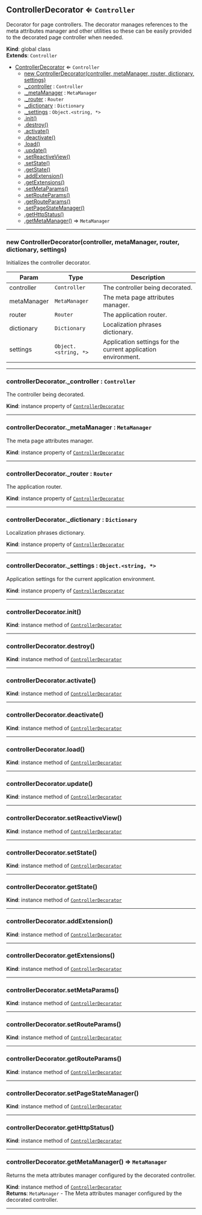 <a name="ControllerDecorator"></a>

## ControllerDecorator ⇐ <code>Controller</code>
Decorator for page controllers. The decorator manages references to the meta
attributes manager and other utilities so these can be easily provided to
the decorated page controller when needed.

**Kind**: global class  
**Extends**: <code>Controller</code>  

* [ControllerDecorator](#ControllerDecorator) ⇐ <code>Controller</code>
    * [new ControllerDecorator(controller, metaManager, router, dictionary, settings)](#new_ControllerDecorator_new)
    * [._controller](#ControllerDecorator+_controller) : <code>Controller</code>
    * [._metaManager](#ControllerDecorator+_metaManager) : <code>MetaManager</code>
    * [._router](#ControllerDecorator+_router) : <code>Router</code>
    * [._dictionary](#ControllerDecorator+_dictionary) : <code>Dictionary</code>
    * [._settings](#ControllerDecorator+_settings) : <code>Object.&lt;string, \*&gt;</code>
    * [.init()](#ControllerDecorator+init)
    * [.destroy()](#ControllerDecorator+destroy)
    * [.activate()](#ControllerDecorator+activate)
    * [.deactivate()](#ControllerDecorator+deactivate)
    * [.load()](#ControllerDecorator+load)
    * [.update()](#ControllerDecorator+update)
    * [.setReactiveView()](#ControllerDecorator+setReactiveView)
    * [.setState()](#ControllerDecorator+setState)
    * [.getState()](#ControllerDecorator+getState)
    * [.addExtension()](#ControllerDecorator+addExtension)
    * [.getExtensions()](#ControllerDecorator+getExtensions)
    * [.setMetaParams()](#ControllerDecorator+setMetaParams)
    * [.setRouteParams()](#ControllerDecorator+setRouteParams)
    * [.getRouteParams()](#ControllerDecorator+getRouteParams)
    * [.setPageStateManager()](#ControllerDecorator+setPageStateManager)
    * [.getHttpStatus()](#ControllerDecorator+getHttpStatus)
    * [.getMetaManager()](#ControllerDecorator+getMetaManager) ⇒ <code>MetaManager</code>


* * *

<a name="new_ControllerDecorator_new"></a>

### new ControllerDecorator(controller, metaManager, router, dictionary, settings)
Initializes the controller decorator.


| Param | Type | Description |
| --- | --- | --- |
| controller | <code>Controller</code> | The controller being decorated. |
| metaManager | <code>MetaManager</code> | The meta page attributes manager. |
| router | <code>Router</code> | The application router. |
| dictionary | <code>Dictionary</code> | Localization phrases dictionary. |
| settings | <code>Object.&lt;string, \*&gt;</code> | Application settings for the        current application environment. |


* * *

<a name="ControllerDecorator+_controller"></a>

### controllerDecorator._controller : <code>Controller</code>
The controller being decorated.

**Kind**: instance property of [<code>ControllerDecorator</code>](#ControllerDecorator)  

* * *

<a name="ControllerDecorator+_metaManager"></a>

### controllerDecorator._metaManager : <code>MetaManager</code>
The meta page attributes manager.

**Kind**: instance property of [<code>ControllerDecorator</code>](#ControllerDecorator)  

* * *

<a name="ControllerDecorator+_router"></a>

### controllerDecorator._router : <code>Router</code>
The application router.

**Kind**: instance property of [<code>ControllerDecorator</code>](#ControllerDecorator)  

* * *

<a name="ControllerDecorator+_dictionary"></a>

### controllerDecorator._dictionary : <code>Dictionary</code>
Localization phrases dictionary.

**Kind**: instance property of [<code>ControllerDecorator</code>](#ControllerDecorator)  

* * *

<a name="ControllerDecorator+_settings"></a>

### controllerDecorator._settings : <code>Object.&lt;string, \*&gt;</code>
Application settings for the current application environment.

**Kind**: instance property of [<code>ControllerDecorator</code>](#ControllerDecorator)  

* * *

<a name="ControllerDecorator+init"></a>

### controllerDecorator.init()
**Kind**: instance method of [<code>ControllerDecorator</code>](#ControllerDecorator)  

* * *

<a name="ControllerDecorator+destroy"></a>

### controllerDecorator.destroy()
**Kind**: instance method of [<code>ControllerDecorator</code>](#ControllerDecorator)  

* * *

<a name="ControllerDecorator+activate"></a>

### controllerDecorator.activate()
**Kind**: instance method of [<code>ControllerDecorator</code>](#ControllerDecorator)  

* * *

<a name="ControllerDecorator+deactivate"></a>

### controllerDecorator.deactivate()
**Kind**: instance method of [<code>ControllerDecorator</code>](#ControllerDecorator)  

* * *

<a name="ControllerDecorator+load"></a>

### controllerDecorator.load()
**Kind**: instance method of [<code>ControllerDecorator</code>](#ControllerDecorator)  

* * *

<a name="ControllerDecorator+update"></a>

### controllerDecorator.update()
**Kind**: instance method of [<code>ControllerDecorator</code>](#ControllerDecorator)  

* * *

<a name="ControllerDecorator+setReactiveView"></a>

### controllerDecorator.setReactiveView()
**Kind**: instance method of [<code>ControllerDecorator</code>](#ControllerDecorator)  

* * *

<a name="ControllerDecorator+setState"></a>

### controllerDecorator.setState()
**Kind**: instance method of [<code>ControllerDecorator</code>](#ControllerDecorator)  

* * *

<a name="ControllerDecorator+getState"></a>

### controllerDecorator.getState()
**Kind**: instance method of [<code>ControllerDecorator</code>](#ControllerDecorator)  

* * *

<a name="ControllerDecorator+addExtension"></a>

### controllerDecorator.addExtension()
**Kind**: instance method of [<code>ControllerDecorator</code>](#ControllerDecorator)  

* * *

<a name="ControllerDecorator+getExtensions"></a>

### controllerDecorator.getExtensions()
**Kind**: instance method of [<code>ControllerDecorator</code>](#ControllerDecorator)  

* * *

<a name="ControllerDecorator+setMetaParams"></a>

### controllerDecorator.setMetaParams()
**Kind**: instance method of [<code>ControllerDecorator</code>](#ControllerDecorator)  

* * *

<a name="ControllerDecorator+setRouteParams"></a>

### controllerDecorator.setRouteParams()
**Kind**: instance method of [<code>ControllerDecorator</code>](#ControllerDecorator)  

* * *

<a name="ControllerDecorator+getRouteParams"></a>

### controllerDecorator.getRouteParams()
**Kind**: instance method of [<code>ControllerDecorator</code>](#ControllerDecorator)  

* * *

<a name="ControllerDecorator+setPageStateManager"></a>

### controllerDecorator.setPageStateManager()
**Kind**: instance method of [<code>ControllerDecorator</code>](#ControllerDecorator)  

* * *

<a name="ControllerDecorator+getHttpStatus"></a>

### controllerDecorator.getHttpStatus()
**Kind**: instance method of [<code>ControllerDecorator</code>](#ControllerDecorator)  

* * *

<a name="ControllerDecorator+getMetaManager"></a>

### controllerDecorator.getMetaManager() ⇒ <code>MetaManager</code>
Returns the meta attributes manager configured by the decorated
controller.

**Kind**: instance method of [<code>ControllerDecorator</code>](#ControllerDecorator)  
**Returns**: <code>MetaManager</code> - The Meta attributes manager configured by the
        decorated controller.  

* * *


